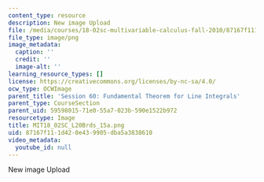 ```yaml
---
content_type: resource
description: New image Upload
file: /media/courses/18-02sc-multivariable-calculus-fall-2010/87167f111d420e439905dba5a3838610_MIT18_02SC_L20Brds_15a.png
file_type: image/png
image_metadata:
  caption: ''
  credit: ''
  image-alt: ''
learning_resource_types: []
license: https://creativecommons.org/licenses/by-nc-sa/4.0/
ocw_type: OCWImage
parent_title: 'Session 60: Fundamental Theorem for Line Integrals'
parent_type: CourseSection
parent_uid: 59598015-71e0-55a7-023b-590e1522b972
resourcetype: Image
title: MIT18_02SC_L20Brds_15a.png
uid: 87167f11-1d42-0e43-9905-dba5a3838610
video_metadata:
  youtube_id: null
---
```

New image Upload